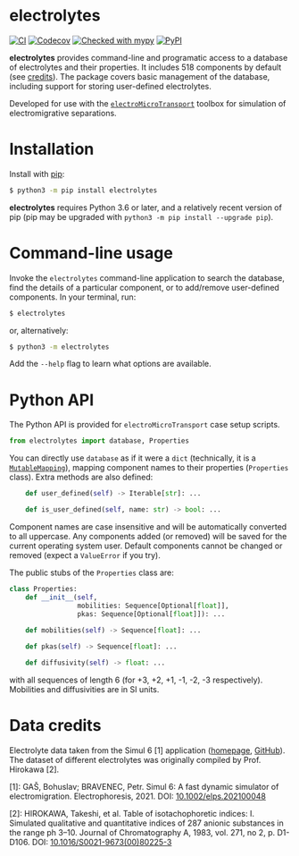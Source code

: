 # electrolytes

[![CI](https://github.com/microfluidica/electrolytes/actions/workflows/ci.yml/badge.svg)](https://github.com/microfluidica/electrolytes/actions/workflows/ci.yml)
[![Codecov](https://codecov.io/gh/microfluidica/electrolytes/branch/main/graph/badge.svg)](https://codecov.io/gh/microfluidica/electrolytes)
[![Checked with mypy](http://www.mypy-lang.org/static/mypy_badge.svg)](http://mypy-lang.org/)
[![PyPI](https://img.shields.io/pypi/v/electrolytes)](https://pypi.org/project/electrolytes/)


**electrolytes** provides command-line and programatic access to a database of electrolytes and their properties. It includes 518 components by default (see [credits](#data-credits)). The package covers basic management of the database, including support for storing user-defined electrolytes.

Developed for use with the [`electroMicroTransport`](https://gitlab.com/santiagomarquezd/electroMicroTransport) toolbox for simulation of electromigrative separations.

# Installation

Install with [pip](https://pip.pypa.io/en/stable/):

```bash
$ python3 -m pip install electrolytes
```

**electrolytes** requires Python 3.6 or later, and a relatively recent version of pip (pip may be upgraded with ```python3 -m pip install --upgrade pip```).

# Command-line usage

Invoke the `electrolytes` command-line application to search the database, find the details of a particular component, or to add/remove user-defined components. In your terminal, run:

```bash
$ electrolytes
```

or, alternatively:

```bash
$ python3 -m electrolytes
```

Add the `--help` flag to learn what options are available.

# Python API

The Python API is provided for `electroMicroTransport` case setup scripts.

```python
from electrolytes import database, Properties
```

You can directly use `database` as if it were a `dict` (technically, it is a [`MutableMapping`](https://docs.python.org/3/library/collections.abc.html#collections.abc.MutableMapping)), mapping component names to their properties (`Properties` class). Extra methods are also defined:

```python
    def user_defined(self) -> Iterable[str]: ...

    def is_user_defined(self, name: str) -> bool: ...
```

Component names are case insensitive and will be automatically converted to all uppercase. Any components added (or removed) will be saved for the current operating system user. Default components cannot be changed or removed (expect a `ValueError` if you try).

The public stubs of the `Properties` class are:

```python
class Properties:
    def __init__(self,
                 mobilities: Sequence[Optional[float]],
                 pkas: Sequence[Optional[float]]): ...

    def mobilities(self) -> Sequence[float]: ...
    
    def pkas(self) -> Sequence[float]: ...

    def diffusivity(self) -> float: ...
```

with all sequences of length 6 (for +3, +2, +1, -1, -2, -3 respectively). Mobilities and diffusivities are in SI units.

# Data credits

Electrolyte data taken from the Simul 6 [1] application ([homepage](https://simul6.app), [GitHub](https://github.com/hobrasoft/simul6)). The dataset of different electrolytes was originally compiled by Prof. Hirokawa [2].

[1]: GAŠ, Bohuslav; BRAVENEC, Petr. Simul 6: A fast dynamic simulator of electromigration. Electrophoresis, 2021. DOI: [10.1002/elps.202100048](https://doi.org/10.1002/elps.202100048)

[2]: HIROKAWA, Takeshi, et al. Table of isotachophoretic indices: I. Simulated qualitative and quantitative indices of 287 anionic substances in the range ph 3–10. Journal of Chromatography A, 1983, vol. 271, no 2, p. D1-D106. DOI: [10.1016/S0021-9673(00)80225-3](https://doi.org/10.1016/S0021-9673(00)80225-3)
